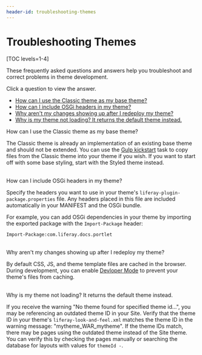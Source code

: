 ```yaml
---
header-id: troubleshooting-themes
---
```


# Troubleshooting Themes

[TOC levels=1-4]

These frequently asked questions and answers help you troubleshoot and correct
problems in theme development.

Click a question to view the answer.

- [How can I use the Classic theme as my base theme?](#classic-base-theme)
- [How can I include OSGi headers in my theme?](#osgi-headers-in-themes)
- [Why aren't my changes showing up after I redeploy my theme?](#developer-mode)
- [Why is my theme not loading? It returns the default theme instead.](#default-theme-returned)

<div class="ldn-faq-question" id="classic-base-theme">
  <span class="ldn-faq-toggle-button" data-show="false" style="font-weight: normal;">How can I use the Classic theme as my base theme?&nbsp;<span class="icon-caret-right" style="pointer-events:none;"></span></span>
  <div class="hide">
    <p>The Classic theme is already an implementation of an existing base theme and should not be extended. You can use the <a href="/docs/7-2/frameworks/-/knowledge_base/f/copying-an-existing-themes-files">Gulp kickstart</a> task to copy files from the Classic theme into your theme if you wish. If you want to start off with some base styling, start with the Styled theme instead.</p>
  </div>
</div>

<br/>
<div class="ldn-faq-question" id="osgi-headers-in-themes">
  <span class="ldn-faq-toggle-button" data-show="false" style="font-weight: normal;">How can I include OSGi headers in my theme?&nbsp;<span class="icon-caret-right" style="pointer-events:none;"></span></span>
  <div class="hide">
    <p>Specify the headers you want to use in your theme's <code>liferay-plugin-package.properties</code> file. Any headers placed in this file are included automatically in your MANIFEST and the OSGi bundle.</p>
    <p>For example, you can add OSGi dependencies in your theme by importing the exported package with the <code>Import-Package</code> header:</p>
    <pre><code>Import-Package:com.liferay.docs.portlet</code></pre>
  </div>
</div>

<br/>
<div class="ldn-faq-question" id="developer-mode">
  <span class="ldn-faq-toggle-button" data-show="false" style="font-weight: normal;">Why aren't my changes showing up after I redeploy my theme?&nbsp;<span class="icon-caret-right" style="pointer-events:none;"></span></span>
  <div class="hide">
    <p>By default CSS, JS, and theme template files are cached in the browser. During development, you can enable <a href="/docs/7-2/frameworks/-/knowledge_base/f/using-developer-mode-with-themes">Devloper Mode</a> to prevent your theme's files from caching. </p>
  </div>
</div>

<br/>
<div class="ldn-faq-question" id="default-theme-returned">
  <span class="ldn-faq-toggle-button" data-show="false" style="font-weight: normal;">Why is my theme not loading? It returns the default theme instead.&nbsp;<span class="icon-caret-right" style="pointer-events:none;"></span></span>
  <div class="hide">
    <p>If you receive the warning "No theme found for specified theme id...", you may be referencing an outdated theme ID in your Site. Verify that the theme ID in your theme's <code>liferay-look-and-feel.xml</code> matches the theme ID in the warning message: "mytheme_WAR_mytheme". If the theme IDs match, there may be pages using the outdated theme instead of the Site theme. You can verify this by checking the pages manually or searching the database for layouts with values for <code>themeId -</code>. </p>
  </div>
</div>

